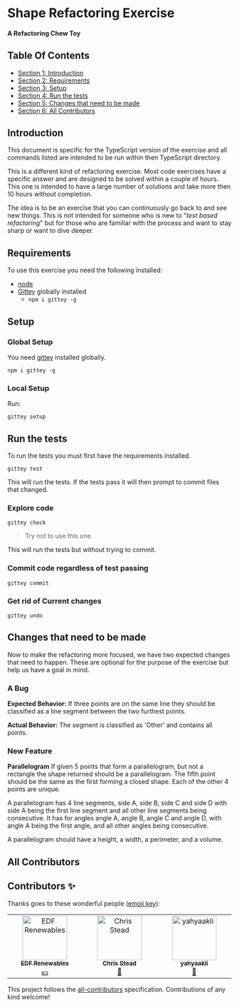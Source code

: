 
<!-- GENERATED DOCUMENT! DO NOT EDIT! -->
# Shape Refactoring Exercise #
#### A Refactoring Chew Toy ####

## Table Of Contents ##

- [Section 1: Introduction](#user-content-introduction)
- [Section 2: Requirements](#user-content-requirements)
- [Section 3: Setup](#user-content-setup)
- [Section 4: Run the tests](#user-content-run-the-tests)
- [Section 5: Changes that need to be made](#user-content-changes-that-need-to-be-made)
- [Section 6: All Contributors](#user-content-all-contributors)

## Introduction ##

This document is specific for the TypeScript version of the exercise and all commands listed are intended to be run within then TypeScript directory.

This is a different kind of refactoring exercise. Most code exercises have a specific answer and are designed to be solved within a couple of hours. This one is intended to have a large number of solutions and take more then 10 hours without completion.

The idea is to be an exercise that you can continuously go back to and see new things. This is not intended for someone who is new to "_test based refactoring_" but for those who are familiar with the process and want to stay sharp or want to dive deeper.
    

## Requirements ##

To use this exercise you need the following installed:

- [node](https://nodejs.org/en/download/)
- [Gittey](https://www.npmjs.com/package/gittey) globally installed
  - `npm i gittey -g`
    

## Setup ##

### Global Setup

You need [gittey](https://www.npmjs.com/package/gittey) installed globally.

`npm i gittey -g`

### Local Setup

Run:

`gittey setup`
    

## Run the tests ##

To run the tests you must first have the requirements installed.

`gittey test`

This will run the tests. If the tests pass it will then prompt to commit files that changed.

### Explore code

`gittey check`

> Try not to use this one.

This will run the tests but without trying to commit.

### Commit code regardless of test passing

`gittey commit`

### Get rid of Current changes

`gittey undo`
    

## Changes that need to be made ##

Now to make the refactoring more focused, we have two expected changes that need to happen. These are optional for the purpose of the exercise but help us have a goal in mind.

### A Bug

**Expected Behavior:**
If three points are on the same line they should be classified as a line segment between the two furthest points.

**Actual Behavior:**
The segment is classified as 'Other' and contains all points.

### New Feature

**Parallelogram**
If given 5 points that form a parallelogram, but not a rectangle the shape returned should be a parallelogram. The fifth point should be the same as the first forming a closed shape. Each of the other 4 points are unique.

A parallelogram has 4 line segments, side A, side B, side C and side D with side A being the first line segment and all other line segments being consecutive. It has for angles angle A, angle B, angle C and angle D, with angle A being the first angle, and all other angles being consecutive.

A parallelogram should have a height, a width, a perimeter, and a volume.
    

## All Contributors ##
## Contributors ✨

Thanks goes to these wonderful people ([emoji key](https://allcontributors.org/docs/en/emoji-key)):

<!-- ALL-CONTRIBUTORS-LIST:START - Do not remove or modify this section -->
<!-- prettier-ignore-start -->
<!-- markdownlint-disable -->
<table>
  <tbody>
    <tr>
      <td align="center" valign="top" width="14.28%"><a href="https://github.com/edf-re"><img src="https://avatars.githubusercontent.com/u/13739273?v=4?s=100" width="100px;" alt="EDF Renewables"/><br /><sub><b>EDF Renewables</b></sub></a><br /><a href="#financial-edf-re" title="Financial">💵</a></td>
      <td align="center" valign="top" width="14.28%"><a href="http://www.chrisstead.net/"><img src="https://avatars.githubusercontent.com/u/4184510?v=4?s=100" width="100px;" alt="Chris Stead"/><br /><sub><b>Chris Stead</b></sub></a><br /><a href="#tool-cmstead" title="Tools">🔧</a></td>
      <td align="center" valign="top" width="14.28%"><a href="https://github.com/yahyaakli"><img src="https://avatars.githubusercontent.com/u/39811654?v=4?s=100" width="100px;" alt="yahyaakli"/><br /><sub><b>yahyaakli</b></sub></a><br /><a href="#ideas-yahyaakli" title="Ideas, Planning, & Feedback">🤔</a></td>
    </tr>
  </tbody>
</table>

<!-- markdownlint-restore -->
<!-- prettier-ignore-end -->

<!-- ALL-CONTRIBUTORS-LIST:END -->

This project follows the [all-contributors](https://github.com/all-contributors/all-contributors) specification. Contributions of any kind welcome!
    

<!-- GENERATED DOCUMENT! DO NOT EDIT! -->
    